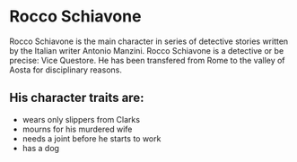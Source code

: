 # Rocco Schiavone
Rocco Schiavone is the main character in series of detective stories written by the Italian writer Antonio Manzini.
Rocco Schiavone is a detective or be precise: Vice Questore. He has been transfered from Rome to the valley of Aosta for disciplinary reasons.

## His character traits are:
* wears only slippers from Clarks
* mourns for his murdered wife
* needs a joint before he starts to work
* has a dog

